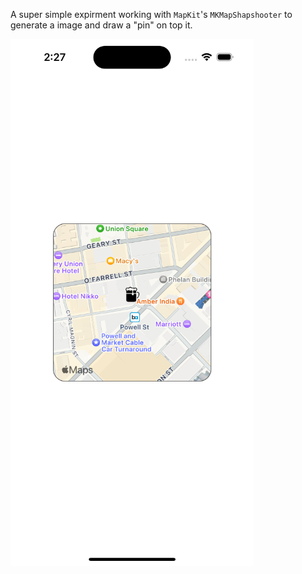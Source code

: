 A super simple expirment working with `MapKit`'s `MKMapShapshooter` to generate a image and draw a "pin" on top it.

![](Snapshot/Snapshot.png)
